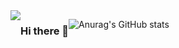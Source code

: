 <div style="display:flex; flex-direction:row;">
    <a href="https://velog.io/@coding_cat">
    <img src="https://img.shields.io/badge/velog-20C997?style=flat&logo=v&logoColor=white">
  </a>

### Hi there 👋
![Anurag's GitHub stats](https://github-readme-stats.vercel.app/api?username=jongkweanlee&show_icons=true&theme=aura_dark)
